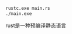 [](https://kaisery.github.io/trpl-zh-cn/ch01-02-hello-world.html)

```bash
rustc.exe main.rs
./main.exe
```

rust是一种预编译静态语言
